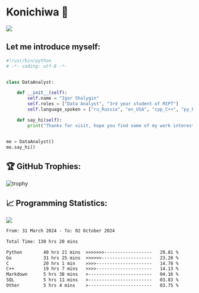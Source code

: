 # Konichiwa 👋
![](https://komarev.com/ghpvc/?username=IgorFandre&color=brightgreen)

## Let me introduce myself:
```py
#!/usr/bin/python
# -*- coding: utf-8 -*-


class DataAnalyst:

    def __init__(self):
        self.name = "Igor Shalygin"
        self.roles = ["Data Analyst", "3rd year student of MIPT"]
        self.language_spoken = ["ru_Russia", "en_USA", "cpp_C++", "py_Python", "go_Golang"]

    def say_hi(self):
        print("Thanks for visit, hope you find some of my work interesting.")


me = DataAnalyst()
me.say_hi()
```

## 🏆 GitHub Trophies:
![trophy](https://github-profile-trophy.vercel.app/?username=IgorFandre&title=MultiLanguage,Repositories,Commits,Experience,PullRequest,Reviews)

## 📈 Programming Statistics:

![](https://github-profile-summary-cards.vercel.app/api/cards/profile-details?username=IgorFandre&theme=solarized_dark)

<!--START_SECTION:waka-->

```txt
From: 31 March 2024 - To: 02 October 2024

Total Time: 130 hrs 20 mins

Python        40 hrs 21 mins  >>>>>>>------------------   29.81 %
Go            31 hrs 25 mins  >>>>>>-------------------   23.20 %
C             20 hrs 1 min    >>>>---------------------   14.78 %
C++           19 hrs 7 mins   >>>>---------------------   14.13 %
Markdown      5 hrs 38 mins   >------------------------   04.16 %
SQL           5 hrs 11 mins   >------------------------   03.83 %
Other         5 hrs 4 mins    >------------------------   03.75 %
```

<!--END_SECTION:waka-->
